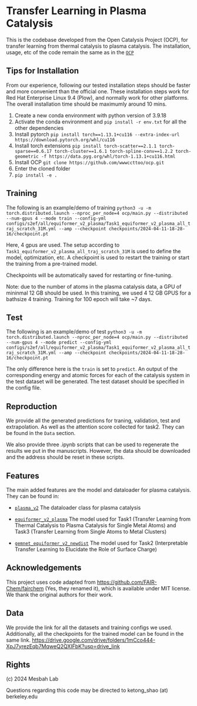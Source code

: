 # Transfer Learning in Plasma Catalysis

This is the codebase developed from the Open Catalysis Project (OCP), for transfer learning from thermal catalysis to plasma catalysis. The installation, usage, etc of the code remain the same as in the [`OCP`](https://github.com/wwwccttoo/ocp/blob/main/README_OCP.md)

## Tips for Installation
From our experience, following our tested installation steps should be faster and more convenient than the official one. These installation steps work for Red Hat Enterprise Linux 9.4 (Plow), and normally work for other platforms. The overall installation time should be maximumly around 10 mins.

1. Create a new conda environment with python version of 3.9.18
2. Activate the conda environment and ```pip install -r env.txt``` for all the other dependencies
3. Install pytorch ```pip install torch==1.13.1+cu116 --extra-index-url https://download.pytorch.org/whl/cu116```
4. Install torch extensions ```pip install torch-scatter==2.1.1 torch-sparse==0.6.17 torch-cluster==1.6.1 torch-spline-conv==1.2.2 torch-geometric -f https://data.pyg.org/whl/torch-1.13.1+cu116.html```
5. Install OCP ```git clone https://github.com/wwwccttoo/ocp.git```
6. Enter the cloned folder
7. ```pip install -e .```

## Training
The following is an example/demo of training
```python3 -u -m torch.distributed.launch --nproc_per_node=4 ocp/main.py --distributed --num-gpus 4 --mode train --config-yml configs/s2ef/all/equiformer_v2_plasma/Task1_equiformer_v2_plasma_all_traj_scratch_31M.yml --amp --checkpoint checkpoints/2024-04-11-18-28-16/checkpoint.pt```

Here, 4 gpus are used. The setup according to `Task1_equiformer_v2_plasma_all_traj_scratch_31M` is used to define the model, optimization, etc. A checkpoint is used to restart the training or start the training from a pre-trained model.

Checkpoints will be automatically saved for restarting or fine-tuning.

Note: due to the number of atoms in the plasma catalysis data, a GPU of mininmal 12 GB should be used. In this training, we used 4 12 GB GPUS for a bathsize 4 training. Training for 100 epoch will take ~7 days.

## Test
The following is an example/demo of test
```python3 -u -m torch.distributed.launch --nproc_per_node=4 ocp/main.py --distributed --num-gpus 4 --mode predict --config-yml configs/s2ef/all/equiformer_v2_plasma/Task1_equiformer_v2_plasma_all_traj_scratch_31M.yml --amp --checkpoint checkpoints/2024-04-11-18-28-16/checkpoint.pt```

The only difference here is the `train` is set to `predict`. An output of the corresponding energy and atomic forces for each of the catalysis system in the test dataset will be generated. The test dataset should be specified in the config file.

## Reproduction

We provide all the generated predictions for traning, validation, test and extrapolation. As well as the attention score collected for task2. They can be found in the `Data` section.

We also provide three .ipynb scripts that can be used to regenerate the results we put in the manuscripts. However, the data should be downloaded and the address should be reset in these scripts.

## Features

The main added features are the model and dataloader for plasma catalysis. They can be found in:
* [`plasma_v2`](https://github.com/wwwccttoo/ocp/blob/main/ocpmodels/datasets/plasma_dataset_v2.py) The dataloader class for plasma catalysis

* [`equiformer_v2_plasma`](https://github.com/wwwccttoo/ocp/blob/main/ocpmodels/models/equiformer_v2_plasma) The model used for Task1 (Transfer Learning from Thermal Catalysis to Plasma Catalysis for Single Metal Atoms) and Task3 (Transfer Learning from Single Atoms to Metal Clusters)
* [`gemnet_equiformer_v2_newdist`](https://github.com/wwwccttoo/ocp/blob/main/ocpmodels/models/gemnet_equiformer_v2_newdist) The model used for Task2 (Interpretable Transfer Learning to Elucidate the Role of Surface Charge)


## Acknowledgements

This project uses code adapted from https://github.com/FAIR-Chem/fairchem (Yes, they renamed it), which is available under MIT license. We thank the original authors for their work.


## Data
We provide the link for all the datasets and training configs we used. Additionally, all the checkpoints for the trained model can be found in the same link.
https://drive.google.com/drive/folders/1mCco444-XpJ7yrezEqb7MqweQ2QXIFbK?usp=drive_link


## Rights
(c) 2024 Mesbah Lab

Questions regarding this code may be directed to ketong_shao (at) berkeley.edu
